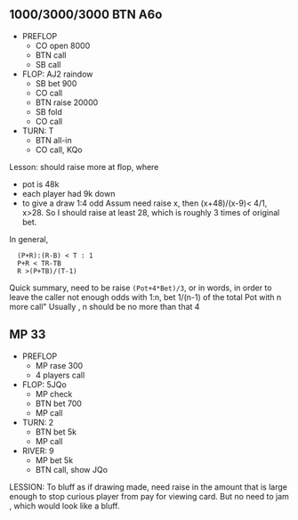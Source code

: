 ## 1000/3000/3000 BTN A6o

* PREFLOP
  * CO open 8000
  * BTN call
  * SB call
* FLOP: AJ2 raindow
  * SB bet 900
  * CO call
  * BTN raise 20000
  * SB fold
  * CO call
* TURN: T
  * BTN all-in
  * CO call, KQo

Lesson: should raise more at flop, where
* pot is 48k
* each player had 9k down
* to give a draw 1:4 odd
Assum need raise x, then (x+48)/(x-9)< 4/1, x>28.
So I should raise at least 28, which is roughly 3 times of original bet.

In general,
```
  (P+R):(R-B) < T : 1
  P+R < TR-TB
  R >(P+TB)/(T-1)
```
Quick summary, need to be raise `(Pot+4*Bet)/3`, or in words, 
in order to leave the caller not enough odds with 1:n, bet 1/(n-1) of the total Pot with n more call"
Usually , n should be no more than that 4

## MP 33
* PREFLOP
  * MP rase 300
  * 4 players call
* FLOP: 5JQo
  * MP check
  * BTN bet 700
  * MP call
* TURN: 2
  * BTN bet 5k
  * MP call
* RIVER: 9
  * MP bet 5k
  * BTN call, show JQo

LESSION: To bluff as if drawing made, need raise in the amount that is large enough to stop curious player from pay for viewing card. But no need to jam , which would look like a bluff.
